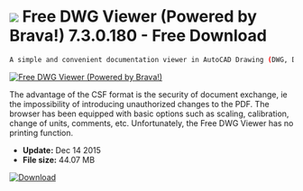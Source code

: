 # ![](https://cdn.softexe.net/static/icon/win.gif) Free DWG Viewer (Powered by Brava!) 7.3.0.180 - Free Download

```sh
A simple and convenient documentation viewer in AutoCAD Drawing (DWG, DXF), DWF Drawing (DWF), Enhanced Windows Metafile (EMF) and in the proprietary Content Sealed Format (CSF) format.
```
[![Free DWG Viewer (Powered by Brava!)](https://gallery.dpcdn.pl/imgc/Tools/478/g_-_420x350_1.5_-_x20091112142448.png)](https://softexe.net/win/multimedia/image-viewer/free-dwg-viewer-powered-by-brava:pbRad.html)

The advantage of the CSF format is the security of document exchange, ie the impossibility of introducing unauthorized changes to the PDF. The browser has been equipped with basic options such as scaling, calibration, change of units, comments, etc. Unfortunately, the Free DWG Viewer has no printing function.


- **Update:** Dec 14 2015
- **File size:** 44.07 MB

[![Download](https://cdn.softexe.net/static/img/download.png)](https://softexe.net/win/multimedia/image-viewer/free-dwg-viewer-powered-by-brava:pbRad.html)


